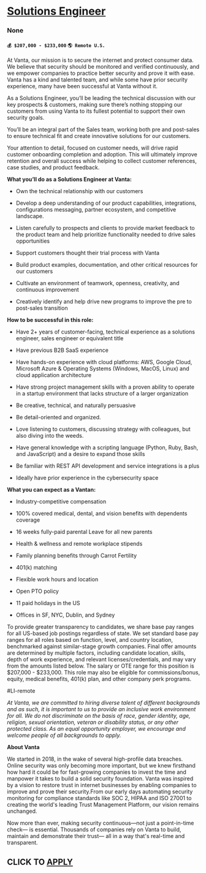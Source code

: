 # [Solutions Engineer](https://www.remotewlb.com/apply/solutions-engineer-137547)  
### None  
#### `💰 $207,000 - $233,000` `🌎 Remote U.S.`  

At Vanta, our mission is to secure the internet and protect consumer data. We believe that security should be monitored and verified continuously, and we empower companies to practice better security and prove it with ease. Vanta has a kind and talented team, and while some have prior security experience, many have been successful at Vanta without it.

As a Solutions Engineer, you’ll be leading the technical discussion with our key prospects & customers, making sure there’s nothing stopping our customers from using Vanta to its fullest potential to support their own security goals.

You’ll be an integral part of the Sales team, working both pre and post-sales to ensure technical fit and create innovative solutions for our customers.

Your attention to detail, focused on customer needs, will drive rapid customer onboarding completion and adoption. This will ultimately improve retention and overall success while helping to collect customer references, case studies, and product feedback.

**What you’ll do as a Solutions Engineer at Vanta:**

  * Own the technical relationship with our customers

  * Develop a deep understanding of our product capabilities, integrations, configurations messaging, partner ecosystem, and competitive landscape.

  * Listen carefully to prospects and clients to provide market feedback to the product team and help prioritize functionality needed to drive sales opportunities

  * Support customers thought their trial process with Vanta

  * Build product examples, documentation, and other critical resources for our customers

  * Cultivate an environment of teamwork, openness, creativity, and continuous improvement

  * Creatively identify and help drive new programs to improve the pre to post-sales transition

 **How to be successful in this role:**

  * Have 2+ years of customer-facing, technical experience as a solutions engineer, sales engineer or equivalent title

  * Have previous B2B SaaS experience 

  * Have hands-on experience with cloud platforms: AWS, Google Cloud, Microsoft Azure & Operating Systems (Windows, MacOS, Linux) and cloud application architecture 

  * Have strong project management skills with a proven ability to operate in a startup environment that lacks structure of a larger organization

  * Be creative, technical, and naturally persuasive

  * Be detail-oriented and organized.

  * Love listening to customers, discussing strategy with colleagues, but also diving into the weeds.

  * Have general knowledge with a scripting language (Python, Ruby, Bash, and JavaScript) and a desire to expand those skills

  * Be familiar with REST API development and service integrations is a plus

  * Ideally have prior experience in the cybersecurity space

 **What you can expect as a Vantan:**

  * Industry-competitive compensation

  * 100% covered medical, dental, and vision benefits with dependents coverage

  * 16 weeks fully-paid parental Leave for all new parents

  * Health & wellness and remote workplace stipends

  * Family planning benefits through Carrot Fertility

  * 401(k) matching

  * Flexible work hours and location

  * Open PTO policy

  * 11 paid holidays in the US

  * Offices in SF, NYC, Dublin, and Sydney

To provide greater transparency to candidates, we share base pay ranges for all US-based job postings regardless of state. We set standard base pay ranges for all roles based on function, level, and country location, benchmarked against similar-stage growth companies. Final offer amounts are determined by multiple factors, including candidate location, skills, depth of work experience, and relevant licenses/credentials, and may vary from the amounts listed below. The salary or OTE range for this position is $207,000 - $233,000. This role may also be eligible for commissions/bonus, equity, medical benefits, 401(k) plan, and other company perk programs.

#LI-remote

 _At Vanta, we are committed to hiring diverse talent of different backgrounds and as such, it is important to us to provide an inclusive work environment for all. We do not discriminate on the basis of race, gender identity, age, religion, sexual orientation, veteran or disability status, or any other protected class. As an equal opportunity employer, we encourage and welcome people of all backgrounds to apply._

 **About Vanta**

We started in 2018, in the wake of several high-profile data breaches. Online security was only becoming more important, but we knew firsthand how hard it could be for fast-growing companies to invest the time and manpower it takes to build a solid security foundation. Vanta was inspired by a vision to restore trust in internet businesses by enabling companies to improve and prove their security.From our early days automating security monitoring for compliance standards like SOC 2, HIPAA and ISO 27001 to creating the world's leading Trust Management Platform, our vision remains unchanged.

Now more than ever, making security continuous—not just a point-in-time check— is essential. Thousands of companies rely on Vanta to build, maintain and demonstrate their trust— all in a way that's real-time and transparent.

  
## CLICK TO [APPLY](https://www.remotewlb.com/apply/solutions-engineer-137547)

